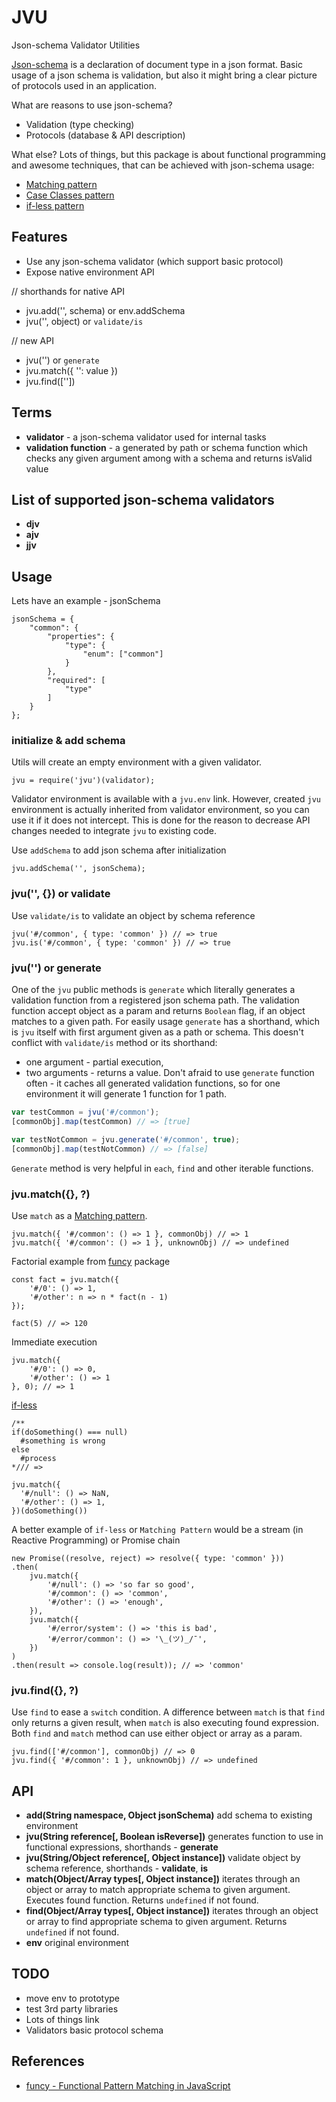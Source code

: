 # JVU

Json-schema Validator Utilities

[Json-schema](https://tools.ietf.org/html/draft-zyp-json-schema-04) is a declaration of document type in a json format.
Basic usage of a json schema is validation, but also it might bring a clear picture of protocols used in an application.

What are reasons to use json-schema?
- Validation (type checking)
- Protocols (database & API description)

What else?
Lots of things, but this package is about functional programming and awesome techniques, that can be achieved with json-schema usage:
- [Matching pattern](https://en.wikipedia.org/wiki/Pattern_matching)
- [Case Classes pattern](http://docs.scala-lang.org/tutorials/tour/case-classes.html)
- [if-less pattern](http://alisnic.github.io/posts/ifless/)

## Features

- Use any json-schema validator (which support basic protocol)
- Expose native environment API

// shorthands for native API
- jvu.add('', schema) or env.addSchema
- jvu('', object) or `validate/is`

// new API
- jvu('') or `generate`
- jvu.match({ '': value })
- jvu.find([''])

## Terms

- **validator** - a json-schema validator used for internal tasks
- **validation function** - a generated by path or schema function which checks any given argument among with a schema and returns isValid value

## List of supported json-schema validators

- **djv**
- **ajv**
- **jjv**

## Usage

Lets have an example - jsonSchema

```
jsonSchema = {
    "common": {
        "properties": {
            "type": {
                "enum": ["common"]
            }
        },
        "required": [
            "type"
        ]
    }
};
```

### initialize & add schema

Utils will create an empty environment with a given validator.
```
jvu = require('jvu')(validator);
```

Validator environment is available with a `jvu.env` link. However, created `jvu` environment is actually inherited from validator environment, so you can use it if it does not intercept. This is done for the reason to decrease API changes needed to integrate `jvu` to existing code.

Use `addSchema` to add json schema after initialization
```
jvu.addSchema('', jsonSchema);
```

### jvu('', {}) or validate

Use `validate/is` to validate an object by schema reference
```
jvu('#/common', { type: 'common' }) // => true
jvu.is('#/common', { type: 'common' }) // => true
```

### jvu('') or generate

One of the `jvu` public methods is `generate` which literally generates a validation function from a registered json schema path. The validation function accept object as a param and returns `Boolean` flag, if an object matches to a given path.
For easily usage `generate` has a shorthand, which is `jvu` itself with first argument given as a path or schema. This doesn't conflict with `validate/is` method or its shorthand:
- one argument - partial execution,
- two arguments - returns a value.
Don't afraid to use `generate` function often - it caches all generated validation functions, so for one environment it will generate 1 function for 1 path.
```JavaScript
var testCommon = jvu('#/common');
[commonObj].map(testCommon) // => [true]

var testNotCommon = jvu.generate('#/common', true);
[commonObj].map(testNotCommon) // => [false]
```
`Generate` method is very helpful in `each`, `find` and other iterable functions.

### jvu.match({}, ?)

Use `match` as a [Matching pattern](https://en.wikipedia.org/wiki/Pattern_matching).

```
jvu.match({ '#/common': () => 1 }, commonObj) // => 1
jvu.match({ '#/common': () => 1 }, unknownObj) // => undefined
```

Factorial example from [funcy](https://github.com/bramstein/funcy) package
```
const fact = jvu.match({
    '#/0': () => 1,
    '#/other': n => n * fact(n - 1)
});

fact(5) // => 120
```

Immediate execution
```
jvu.match({
    '#/0': () => 0,
    '#/other': () => 1
}, 0); // => 1
```

[if-less](http://alisnic.github.io/posts/ifless/)
```
/**
if(doSomething() === null)
  #something is wrong
else
  #process
*/// =>

jvu.match({
  '#/null': () => NaN,
  '#/other': () => 1,
})(doSomething())
```

A better example of `if-less` or `Matching Pattern` would be a stream (in Reactive Programming) or Promise chain
```
new Promise((resolve, reject) => resolve({ type: 'common' }))
.then(
    jvu.match({
        '#/null': () => 'so far so good',
        '#/common': () => 'common',
        '#/other': () => 'enough',
    }),
    jvu.match({
        '#/error/system': () => 'this is bad',
        '#/error/common': () => '\_(ツ)_/¯',
    })
)
.then(result => console.log(result)); // => 'common'
```

### jvu.find({}, ?)

Use `find` to ease a `switch` condition. A difference between `match` is that `find` only returns a given result, when `match` is also executing found expression. Both `find` and `match` method can use either object or array as a param.
```
jvu.find(['#/common'], commonObj) // => 0
jvu.find({ '#/common': 1 }, unknownObj) // => undefined
```

## API

- **add(String namespace, Object jsonSchema)** add schema to existing environment
- **jvu(String reference[, Boolean isReverse])** generates function to use in functional expressions, shorthands - **generate**
- **jvu(String/Object reference[, Object instance])** validate object by schema reference, shorthands - **validate**, **is**
- **match(Object/Array types[, Object instance])** iterates through an object or array to match appropriate schema to given argument. Executes found function. Returns `undefined` if not found.
- **find(Object/Array types[, Object instance])** iterates through an object or array to find appropriate schema to given argument. Returns `undefined` if not found.
- **env** original environment

## TODO

- move env to prototype
- test 3rd party libraries
- Lots of things link
- Validators basic protocol schema

## References

- [funcy - Functional Pattern Matching in JavaScript](https://github.com/bramstein/funcy)